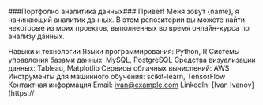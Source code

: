 ###Портфолио аналитика данных###
Привет! Меня зовут {name}, я начинающий аналитик данных. В этом репозитории вы можете найти некоторые из моих проектов, выполненных во время онлайн-курса по анализу данных.

Навыки и технологии
Языки программирования: Python, R
Системы управления базами данных: MySQL, PostgreSQL
Средства визуализации данных: Tableau, Matplotlib
Сервисы облачных вычислений: AWS
Инструменты для машинного обучения: scikit-learn, TensorFlow
Контактная информация
Email: ivan@example.com
LinkedIn: [Ivan Ivanov](https://
